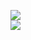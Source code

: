 [![](https://img.shields.io/badge/Made%20With-Github%20Spray-lightgrey.svg?style=for-the-badge&logo=github)](https://github.com/Annihil/github-spray#2201)  
[![](https://i.imgur.com/2DrTn0Z.gif)](https://github.com/Annihil/github-spray)